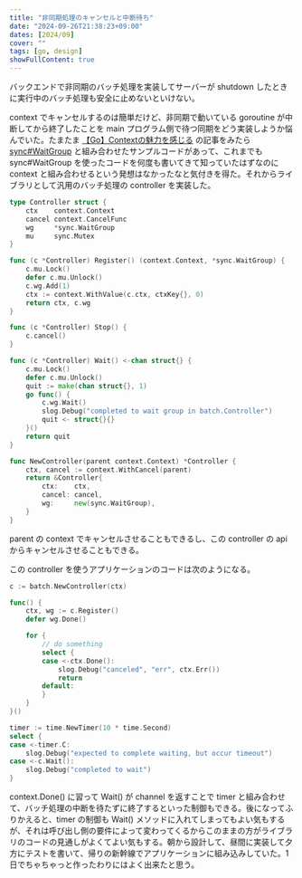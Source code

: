 ```yaml
---
title: "非同期処理のキャンセルと中断待ち"
date: "2024-09-26T21:38:23+09:00"
dates: [2024/09]
cover: ""
tags: [go, design]
showFullContent: true
---
```


バックエンドで非同期のバッチ処理を実装してサーバーが shutdown したときに実行中のバッチ処理も安全に止めないといけない。

context でキャンセルするのは簡単だけど、非同期で動いている goroutine が中断してから終了したことを main プログラム側で待つ同期をどう実装しようか悩んでいた。たまたま [【Go】Contextの魅力を感じる](https://zenn.dev/the_exile/articles/use-golang-context) の記事をみたら [sync#WaitGroup](https://pkg.go.dev/sync#WaitGroup) と組み合わせたサンプルコードがあって、これまでも sync#WaitGroup を使ったコードを何度も書いてきて知っていたはずなのに context と組み合わせるという発想はなかったなと気付きを得た。それからライブラリとして汎用のバッチ処理の controller を実装した。

```go
type Controller struct {
	ctx    context.Context
	cancel context.CancelFunc
	wg     *sync.WaitGroup
	mu     sync.Mutex
}

func (c *Controller) Register() (context.Context, *sync.WaitGroup) {
	c.mu.Lock()
	defer c.mu.Unlock()
	c.wg.Add(1)
	ctx := context.WithValue(c.ctx, ctxKey{}, 0)
	return ctx, c.wg
}

func (c *Controller) Stop() {
	c.cancel()
}

func (c *Controller) Wait() <-chan struct{} {
	c.mu.Lock()
	defer c.mu.Unlock()
	quit := make(chan struct{}, 1)
	go func() {
		c.wg.Wait()
		slog.Debug("completed to wait group in batch.Controller")
		quit <- struct{}{}
	}()
	return quit
}

func NewController(parent context.Context) *Controller {
	ctx, cancel := context.WithCancel(parent)
	return &Controller{
		ctx:    ctx,
		cancel: cancel,
		wg:     new(sync.WaitGroup),
	}
}
```

parent の context でキャンセルさせることもできるし、この controller の api からキャンセルさせることもできる。

この controller を使うアプリケーションのコードは次のようになる。

```go
c := batch.NewController(ctx)

func() {
	ctx, wg := c.Register()
	defer wg.Done()

    for {
	    // do something
        select {
        case <-ctx.Done():
            slog.Debug("canceled", "err", ctx.Err())
            return
        default:
        }
    }
}()

timer := time.NewTimer(10 * time.Second)
select {
case <-timer.C:
	slog.Debug("expected to complete waiting, but occur timeout")
case <-c.Wait():
	slog.Debug("completed to wait")
}
```

context.Done() に習って Wait() が channel を返すことで timer と組み合わせて、バッチ処理の中断を待たずに終了するといった制御もできる。後になってふりかえると、timer の制御も Wait() メソッドに入れてしまってもよい気もするが、それは呼び出し側の要件によって変わってくるからこのままの方がライブラリのコードの見通しがよくてよい気もする。朝から設計して、昼間に実装して夕方にテストを書いて、帰りの新幹線でアプリケーションに組み込みしていた。1日でちゃちゃっと作ったわりにはよく出来たと思う。
